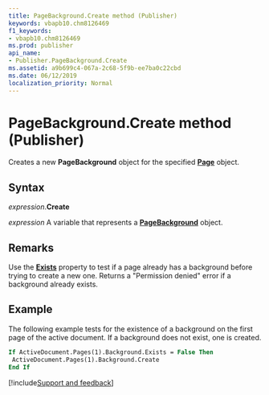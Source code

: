 ```yaml
---
title: PageBackground.Create method (Publisher)
keywords: vbapb10.chm8126469
f1_keywords:
- vbapb10.chm8126469
ms.prod: publisher
api_name:
- Publisher.PageBackground.Create
ms.assetid: a9b699c4-067a-2c68-5f9b-ee7ba0c22cbd
ms.date: 06/12/2019
localization_priority: Normal
---
```



# PageBackground.Create method (Publisher)

Creates a new **PageBackground** object for the specified **[Page](publisher.page.md)** object.


## Syntax

_expression_.**Create**

_expression_ A variable that represents a **[PageBackground](Publisher.PageBackground.md)** object.


## Remarks

Use the **[Exists](publisher.pagebackground.exists.md)** property to test if a page already has a background before trying to create a new one. Returns a "Permission denied" error if a background already exists. 


## Example

The following example tests for the existence of a background on the first page of the active document. If a background does not exist, one is created. 

```vb
If ActiveDocument.Pages(1).Background.Exists = False Then 
 ActiveDocument.Pages(1).Background.Create 
End If
```

[!include[Support and feedback](~/includes/feedback-boilerplate.md)]